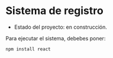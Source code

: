 <h1> Sistema de registro </h1>

- Estado del proyecto: en construcción.

Para ejecutar el sistema, debebes poner:

```npm install react```
